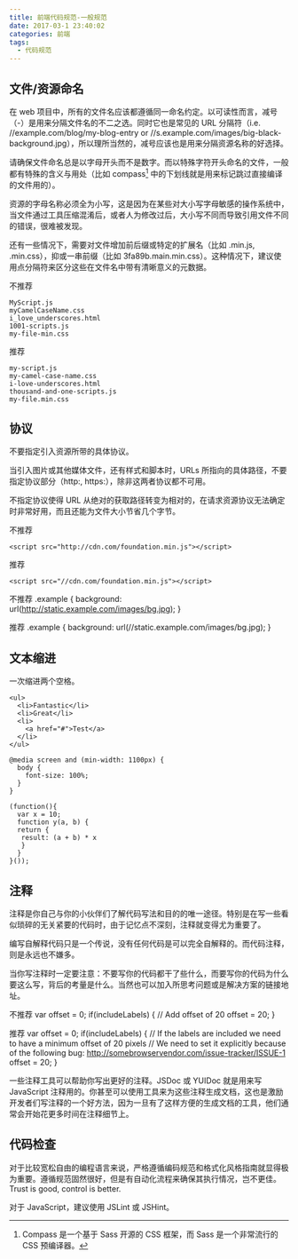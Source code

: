 ```yaml
---
title: 前端代码规范-一般规范
date: 2017-03-1 23:40:02
categories: 前端
tags:
  - 代码规范
---
```

## 文件/资源命名

在 web 项目中，所有的文件名应该都遵循同一命名约定。以可读性而言，减号（-）是用来分隔文件名的不二之选。同时它也是常见的 URL 分隔符（i.e. //example.com/blog/my-blog-entry or //s.example.com/images/big-black-background.jpg），所以理所当然的，减号应该也是用来分隔资源名称的好选择。

请确保文件命名总是以字母开头而不是数字。而以特殊字符开头命名的文件，一般都有特殊的含义与用处（比如 compass[^1] 中的下划线就是用来标记跳过直接编译的文件用的）。

资源的字母名称必须全为小写，这是因为在某些对大小写字母敏感的操作系统中，当文件通过工具压缩混淆后，或者人为修改过后，大小写不同而导致引用文件不同的错误，很难被发现。

还有一些情况下，需要对文件增加前后缀或特定的扩展名（比如 .min.js, .min.css），抑或一串前缀（比如 3fa89b.main.min.css）。这种情况下，建议使用点分隔符来区分这些在文件名中带有清晰意义的元数据。

<!-- more -->

不推荐

    MyScript.js
    myCamelCaseName.css
    i_love_underscores.html
    1001-scripts.js
    my-file-min.css
   
推荐

    my-script.js
    my-camel-case-name.css
    i-love-underscores.html
    thousand-and-one-scripts.js
    my-file.min.css
    
## 协议

不要指定引入资源所带的具体协议。

当引入图片或其他媒体文件，还有样式和脚本时，URLs 所指向的具体路径，不要指定协议部分（http:, https:），除非这两者协议都不可用。

不指定协议使得 URL 从绝对的获取路径转变为相对的，在请求资源协议无法确定时非常好用，而且还能为文件大小节省几个字节。

不推荐

	<script src="http://cdn.com/foundation.min.js"></script>
    
推荐

	<script src="//cdn.com/foundation.min.js"></script>
    
不推荐
    .example {
    	background: url(http://static.example.com/images/bg.jpg);
    }
  
推荐
    .example {
    	background: url(//static.example.com/images/bg.jpg);
    }
    
## 文本缩进

一次缩进两个空格。

	<ul>
	  <li>Fantastic</li>
	  <li>Great</li>
	  <li>
	    <a href="#">Test</a>
	  </li>
	</ul>
  
	@media screen and (min-width: 1100px) {
	  body {
  	    font-size: 100%;
	  }
	}
    
	(function(){
	  var x = 10;
	  function y(a, b) {
	  return {
  	   result: (a + b) * x
 	   }
	  }
	}());
    
## 注释

注释是你自己与你的小伙伴们了解代码写法和目的的唯一途径。特别是在写一些看似琐碎的无关紧要的代码时，由于记忆点不深刻，注释就变得尤为重要了。

编写自解释代码只是一个传说，没有任何代码是可以完全自解释的。而代码注释，则是永远也不嫌多。

当你写注释时一定要注意：不要写你的代码都干了些什么，而要写你的代码为什么要这么写，背后的考量是什么。当然也可以加入所思考问题或是解决方案的链接地址。

不推荐
    var offset = 0;
    if(includeLabels) {
    	// Add offset of 20
   	 offset = 20;
    }

推荐
    var offset = 0;
    if(includeLabels) {
   		// If the labels are included we need to have a minimum offset of 20 pixels
    	// We need to set it explicitly because of the following bug: http://somebrowservendor.com/issue-tracker/ISSUE-1
    	offset = 20;
    }
    
一些注释工具可以帮助你写出更好的注释。JSDoc 或 YUIDoc 就是用来写 JavaScript 注释用的。你甚至可以使用工具来为这些注释生成文档，这也是激励开发者们写注释的一个好方法，因为一旦有了这样方便的生成文档的工具，他们通常会开始花更多时间在注释细节上。

## 代码检查

对于比较宽松自由的编程语言来说，严格遵循编码规范和格式化风格指南就显得极为重要。遵循规范固然很好，但是有自动化流程来确保其执行情况，岂不更佳。Trust is good, control is better.

对于 JavaScript，建议使用 JSLint 或 JSHint。

[^1]:Compass 是一个基于 Sass 开源的 CSS 框架，而 Sass 是一个非常流行的 CSS 预编译器。